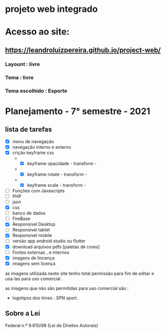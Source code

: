 # projeto web integrado
 
 
 # Acesso ao site:
 ## https://leandroluizpereira.github.io/project-web/
 ### Layount : livre
 ### Tema : livre 
 ### Tema escolhido : Esporte 


 # Planejamento - 7° semestre - 2021
 ## lista de tarefas  
 
- [x] menu de navegaçâo 
- [x] navegaçâo interno e externo
- [x] criçâo keyframe css
  * - [X] keyframe opacidade - transform - 
  * - [X] keyframe rotate - transform -
  * - [x]  keyframe scale - transform - 
- [ ] Funçôes com Javascripts
- [ ] PHP
- [ ] json
- [x] css
- [ ] banco de dados
- [ ] FireBase
- [x] Responsivel Desktop
- [ ] Responsivel tablet
- [x] Responsivel mobile
- [ ] versão app android studio ou flutter
- [x] download arquivos pdfs [paletas de cores]
- [ ] Fontes externas , e internos 
- [X] imagens de lincença
- [X] imagens sem licença

 as imagens utilizada neste site tenho total permissâo para fim de editar e usa-las para uso comercial .
 
  as imagens que não são permitidas para uso comercial são :
   * logotipos dos times : SPN sport.
 
 ## Sobre a Lei 
 
 Federal n.º 9.610/98 (Lei de Direitos Autorais)

